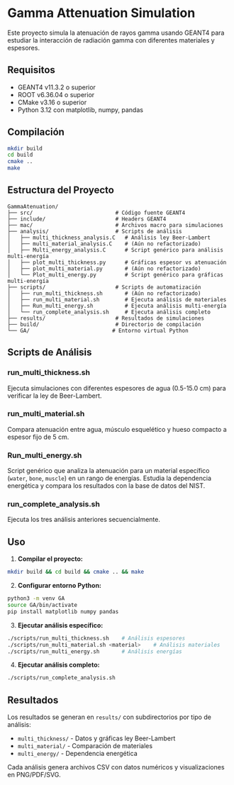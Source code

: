 # Gamma Attenuation Simulation 

Este proyecto simula la atenuación de rayos gamma usando GEANT4 para estudiar la interacción de radiación gamma con diferentes materiales y espesores.

## Requisitos

- GEANT4 v11.3.2 o superior
- ROOT v6.36.04 o superior
- CMake v3.16 o superior
- Python 3.12 con matplotlib, numpy, pandas

## Compilación

```bash
mkdir build
cd build
cmake ..
make
```

## Estructura del Proyecto

```
GammaAtenuation/
├── src/                          # Código fuente GEANT4
├── include/                      # Headers GEANT4
├── mac/                          # Archivos macro para simulaciones
├── analysis/                     # Scripts de análisis
│   ├── multi_thickness_analysis.C   # Análisis ley Beer-Lambert
│   ├── multi_material_analysis.C    # (Aún no refactorizado)
│   ├── Multi_energy_analysis.C      # Script genérico para análisis multi-energía
│   ├── plot_multi_thickness.py      # Gráficas espesor vs atenuación
│   ├── plot_multi_material.py       # (Aún no refactorizado)
│   └── Plot_multi_energy.py         # Script genérico para gráficas multi-energía
├── scripts/                      # Scripts de automatización
│   ├── run_multi_thickness.sh       # (Aún no refactorizado)
│   ├── run_multi_material.sh        # Ejecuta análisis de materiales
│   ├── Run_multi_energy.sh          # Ejecuta análisis multi-energía
│   └── run_complete_analysis.sh     # Ejecuta análisis completo
├── results/                      # Resultados de simulaciones
├── build/                        # Directorio de compilación
└── GA/                          # Entorno virtual Python
```

## Scripts de Análisis

### run_multi_thickness.sh
Ejecuta simulaciones con diferentes espesores de agua (0.5-15.0 cm) para verificar la ley de Beer-Lambert.

### run_multi_material.sh  
Compara atenuación entre agua, músculo esquelético y hueso compacto a espesor fijo de 5 cm.

### Run_multi_energy.sh <material>
Script genérico que analiza la atenuación para un material específico (`water`, `bone`, `muscle`) en un rango de energías. Estudia la dependencia energética y compara los resultados con la base de datos del NIST.

### run_complete_analysis.sh
Ejecuta los tres análisis anteriores secuencialmente.

## Uso

1. **Compilar el proyecto:**
```bash
mkdir build && cd build && cmake .. && make
```

2. **Configurar entorno Python:**
```bash
python3 -m venv GA
source GA/bin/activate
pip install matplotlib numpy pandas
```

3. **Ejecutar análisis específico:**
```bash
./scripts/run_multi_thickness.sh    # Análisis espesores
./scripts/run_multi_material.sh <material>    # Análisis materiales  
./scripts/run_multi_energy.sh       # Análisis energías
```

4. **Ejecutar análisis completo:**
```bash
./scripts/run_complete_analysis.sh
```

## Resultados

Los resultados se generan en `results/` con subdirectorios por tipo de análisis:
- `multi_thickness/` - Datos y gráficas ley Beer-Lambert
- `multi_material/` - Comparación de materiales
- `multi_energy/` - Dependencia energética

Cada análisis genera archivos CSV con datos numéricos y visualizaciones en PNG/PDF/SVG.